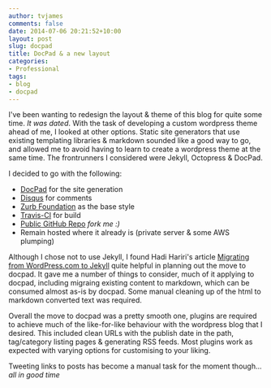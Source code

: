```yaml
---
author: tvjames
comments: false
date: 2014-07-06 20:21:52+10:00
layout: post
slug: docpad
title: DocPad & a new layout
categories:
- Professional
tags:
- blog
- docpad
---
```


I've been wanting to redesign the layout & theme of this blog for quite some time. *It was dated*. With the task of developing a custom wordpress theme ahead of me, I looked at other options. Static site generators that use existing templating libraries & markdown sounded like a good way to go, and allowed me to avoid having to learn to create a wordpress theme at the same time. The frontrunners I considered were Jekyll, Octopress & DocPad.

I decided to go with the following:
* [DocPad](http://docpad.org/) for the site generation
* [Disqus](https://disqus.com/) for comments
* [Zurb Foundation](http://foundation.zurb.com/) as the base style
* [Travis-CI](https://travis-ci.org/) for build
* [Public GitHub Repo](https://github.com/tvjames/www-thomasvjames-com) *fork me :)*
* Remain hosted where it already is (private server & some AWS plumping)

Although I chose not to use Jekyll, I found Hadi Hariri's article [Migrating from WordPress.com to Jekyll](http://hadihariri.com/2013/12/24/migrating-from-wordpress-to-jekyll/) quite helpful in planning out the move to docpad. It gave me a number of things to consider, much of it applying to docpad, including migraing existing content to markdown, which can be consumed almost as-is by docpad. Some manual cleaning up of the html to markdown converted text was required.

Overall the move to docpad was a pretty smooth one, plugins are required to achieve much of the like-for-like behaviour with the wordpress blog that I desired. This included clean URLs with the publish date in the path, tag/category listing pages & generating RSS feeds. Most plugins work as expected with varying options for customising to your liking.

Tweeting links to posts has become a manual task for the moment though... *all in good time*

